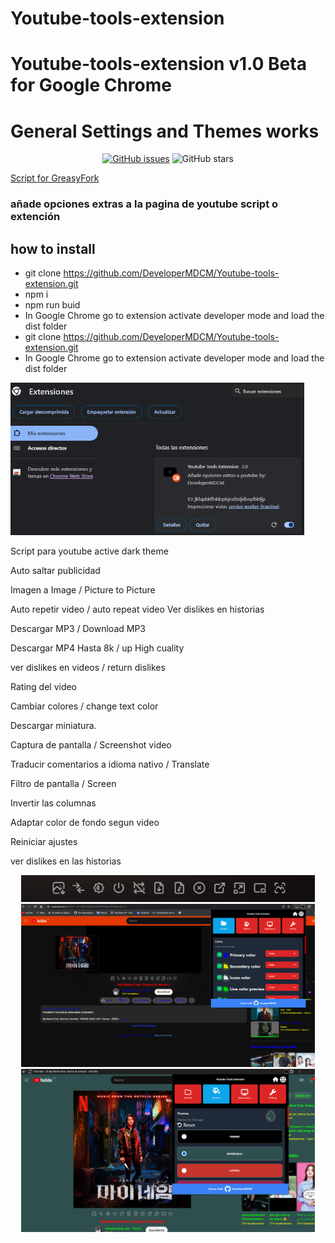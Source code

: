 # Youtube-tools-extension
# Youtube-tools-extension v1.0 Beta for Google Chrome 
# General Settings and Themes works
<p align="center">
   <a href="https://github.com/DeveloperMDCM/Youtube-tools-extension/issues"><img alt="GitHub issues" src="https://img.shields.io/github/issues/DeveloperMDCM/Youtube-tools-extension"></a>
  <img alt="GitHub stars" src="https://img.shields.io/github/stars/DeveloperMDCM/Youtube-tools-extension">
<p align="center">

[Script for GreasyFork](https://greasyfork.org/es/scripts/460680-youtube-tools-all-in-one-local-download-mp3-mp4-higt-quality-return-dislikes-and-more])

### añade opciones extras a la pagina de youtube script o extención

## how to install
- git clone https://github.com/DeveloperMDCM/Youtube-tools-extension.git
- npm i
- npm run buid
- In Google Chrome go to extension activate developer mode and load the dist folder
- git clone https://github.com/DeveloperMDCM/Youtube-tools-extension.git
- In Google Chrome go to extension activate developer mode and load the dist folder

<img src="/images/how install.png" width="470">


Script para youtube active dark theme

Auto saltar publicidad

Imagen a Image / Picture to Picture

Auto repetir video / auto repeat video
Ver dislikes en historias

Descargar MP3 / Download MP3

Descargar MP4 Hasta 8k / up High cuality

ver dislikes en videos / return dislikes

Rating del video

Cambiar colores / change text color

Descargar miniatura. 

Captura de pantalla / Screenshot video

Traducir comentarios a idioma nativo / Translate 

Filtro de pantalla / Screen 

Invertir las columnas

Adaptar color de fondo segun video

Reiniciar ajustes

ver dislikes en las historias


<div align="center">

<img src="/images/ex2.png" width="470">
<img src="/images/ex1.png" width="470">
<img src="/images/ex3.png" width="470">

</div>